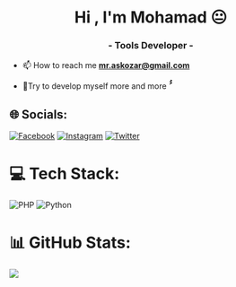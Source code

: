<h1 align="center">Hi , I'm Mohamad 😐 </h1>
<h3 align="center">- Tools Developer -</h3>

- 📫 How to reach me **mr.askozar@gmail.com**

- 🌿Try to develop myself more and more  **ُُ**


## 🌐 Socials:
[![Facebook](https://img.shields.io/badge/Facebook-%231877F2.svg?logo=Facebook&logoColor=white)](https://facebook.com/m.askozar) [![Instagram](https://img.shields.io/badge/Instagram-%23E4405F.svg?logo=Instagram&logoColor=white)](https://instagram.com/rc.ta) [![Twitter](https://img.shields.io/badge/Twitter-%231DA1F2.svg?logo=Twitter&logoColor=white)](https://twitter.com/f_1pt) 

# 💻 Tech Stack:
![PHP](https://img.shields.io/badge/php-%23777BB4.svg?style=for-the-badge&logo=php&logoColor=white) ![Python](https://img.shields.io/badge/python-3670A0?style=for-the-badge&logo=python&logoColor=ffdd54)
# 📊 GitHub Stats:
![](https://github-readme-stats.vercel.app/api?username=ASKOZAR&theme=dark&hide_border=false&include_all_commits=false&count_private=false)<br/>



<!-- Proudly created with GPRM ( https://gprm.itsvg.in ) -->
